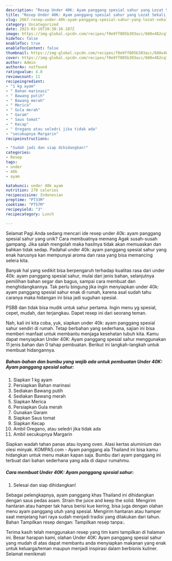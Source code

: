 ```yaml
---
description: "Resep Under 40K: Ayam panggang spesial sahur yang Lezat Sekali, Lezat"
title: "Resep Under 40K: Ayam panggang spesial sahur yang Lezat Sekali, Lezat"
slug: 2667-resep-under-40k-ayam-panggang-spesial-sahur-yang-lezat-sekali-lezat
category: Uncategorized
date: 2023-03-16T20:38:16.107Z
image: https://img-global.cpcdn.com/recipes/f0e9ff805b303acc/680x482cq70/under-40k-ayam-panggang-spesial-sahur-foto-resep-utama.jpg
hideToc: false
enableToc: true
enableTocContent: false
thumbnail: https://img-global.cpcdn.com/recipes/f0e9ff805b303acc/680x482cq70/under-40k-ayam-panggang-spesial-sahur-foto-resep-utama.jpg
cover: https://img-global.cpcdn.com/recipes/f0e9ff805b303acc/680x482cq70/under-40k-ayam-panggang-spesial-sahur-foto-resep-utama.jpg
author: Admin
authorAv: notfound
ratingvalue: 4.8
reviewcount: 11
recipeingredient:
- "1 kg ayam"
- " Bahan marinasi"
- " Bawang putih"
- " Bawang merah"
- " Merica"
- " Gula merah"
- " Garam"
- " Saus tomat"
- " Kecap"
- " Oregano atau seledri jika tidak ada"
- "secukupnya Margarin"
recipeinstructions:

- "Sudah jadi dan siap dihidangkan!"
categories:
- Resep
tags:
- under
- 40k
- ayam

katakunci: under 40k ayam 
nutrition: 278 calories
recipecuisine: Indonesian
preptime: "PT33M"
cooktime: "PT57M"
recipeyield: "3"
recipecategory: Lunch

---
```



Selamat Pagi Anda sedang mencari ide resep under 40k: ayam panggang spesial sahur yang unik? Cara membuatnya memang Agak susah-susah gampang. Jika salah mengolah maka hasilnya tidak akan memuaskan dan bahkan tidak sedap. Padahal under 40k: ayam panggang spesial sahur yang enak harusnya kan mempunyai aroma dan rasa yang bisa memancing selera kita.


Banyak hal yang sedikit bisa berpengaruh terhadap kualitas rasa dari under 40k: ayam panggang spesial sahur, mulai dari jenis bahan, selanjutnya pemilihan bahan segar dan bagus, sampai cara membuat dan menghidangkannya. Tak perlu bingung jika ingin menyiapkan under 40k: ayam panggang spesial sahur enak di rumah, karena asal sudah tahu caranya maka hidangan ini bisa jadi suguhan spesial.

PSBB dan tidak bisa mudik untuk sahur pertama. Ingin menu yg spesial, cepet, mudah, dan terjangkau. Dapet resep ini dari seorang teman.


Nah, kali ini kita coba, yuk, siapkan under 40k: ayam panggang spesial sahur sendiri di rumah. Tetap berbahan yang sederhana, sajian ini bisa memberi manfaat untuk membantu menjaga kesehatan tubuh kita. Kamu dapat menyiapkan Under 40K: Ayam panggang spesial sahur menggunakan 11 jenis bahan dan 0 tahap pembuatan. Berikut ini langkah-langkah untuk membuat hidangannya.

<!--inarticleads1-->

##### Bahan-bahan dan bumbu yang wajib ada untuk pembuatan Under 40K: Ayam panggang spesial sahur:

1. Siapkan 1 kg ayam
1. Persiapkan  Bahan marinasi
1. Sediakan  Bawang putih
1. Sediakan  Bawang merah
1. Siapkan  Merica
1. Persiapkan  Gula merah
1. Gunakan  Garam
1. Siapkan  Saus tomat
1. Siapkan  Kecap
1. Ambil  Oregano, atau seledri jika tidak ada
1. Ambil secukupnya Margarin


Siapkan wadah tahan panas atau loyang oven. Alasi kertas aluminium dan olesi minyak. KOMPAS.com - Ayam panggang ala Thailand ini bisa kamu hidangkan untuk menu makan kapan saja. Bumbu dari ayam panggang ini terbuat dari bahan sederhana yang ada di dapur rumahmu. 

<!--inarticleads2-->

##### Cara membuat Under 40K: Ayam panggang spesial sahur:


1. Selesai dan siap dihidangkan!

Sebagai pelengkapnya, ayam panggang khas Thailand ini dihidangkan dengan saus pedas asam. Strain the juice and keep the solid. Mengirim hantaran atau hamper tak harus berisi kue kering, bisa juga dengan olahan menu ayam panggang utuh yang spesial. Mengirim hantaran atau hamper saat menjelang hari raya sudah menjadi tradisi yang dilakukan dari tahun. Bahan Tampilkan resep dengan: Tampilkan resep tanpa:. 

Terima kasih telah menggunakan resep yang tim kami tampilkan di halaman ini. Besar harapan kami, olahan Under 40K: Ayam panggang spesial sahur yang mudah di atas dapat membantu anda menyiapkan makanan yang enak untuk keluarga/teman maupun menjadi inspirasi dalam berbisnis kuliner. Selamat menikmati
